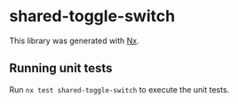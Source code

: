 # shared-toggle-switch

This library was generated with [Nx](https://nx.dev).

## Running unit tests

Run `nx test shared-toggle-switch` to execute the unit tests.
